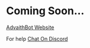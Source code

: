 # Coming Soon...

[AdvaithBot Website](https://advaithbot.com)

For help [Chat On Discord](https://discord.gg/WxPH3Fc)
